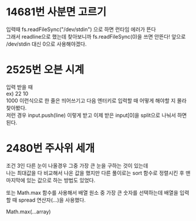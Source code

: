 # 14681번 사분면 고르기

입력때 fs.readFileSync("/dev/stdin") 으로 하면 런타임 에러가 뜬다  
그래서 readline으로 했는데 찾아보니까 fs.readFileSync(0)을 쓰면 안뜬다! 앞으로 /dev/stdin 대신 0으로 사용해야겠다.

# 2525번 오븐 시계

입력 받을 때  
ex) 22 10  
1000 이런식으로 한 줄은 띄어쓰기고 다음 엔터키로 입력할 때 어떻게 해야할 지 몰라 찾아봤다.  
저런 경우 input.push(line) 이렇게 받고 이제 받은 input[0]을 split으로 나눠서 하면 된다.

# 2480번 주사위 세개

조건 3인 다른 눈이 나올경우 그중 가장 큰 눈을 구하는 것이 있는데  
나는 최대값을 다 비교해서 나온 값을 했지만 다른 풀이로는 sort 함수로 정렬시킨 후 맨 마지막에 있는 값으로 하는 방법도 있었다.

또는 Math.max 함수를 사용해서 배열 원소 중 가장 큰 숫자를 선택하는데 배열을 입력할 때 spread 연산자(...)을 사용했다.

Math.max(...array)
